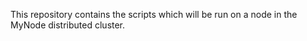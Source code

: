This repository contains the scripts which will be run on a node in the MyNode distributed cluster.

